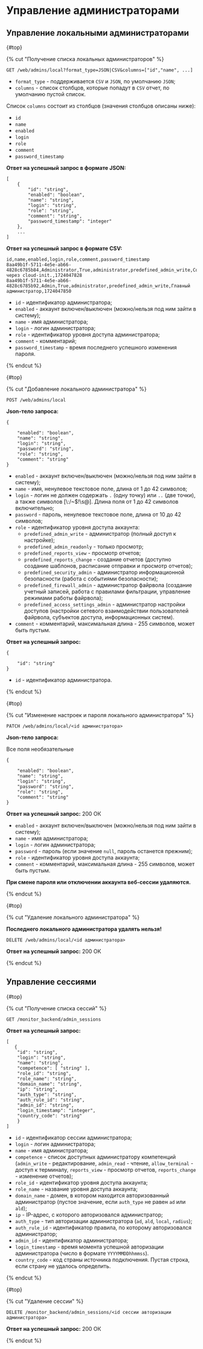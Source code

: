 # Управление администраторами

## Управление локальными администраторами

{#top}

{% cut "Получение списка локальных администраторов" %}

```
GET /web/admins/local?format_type=JSON|CSV&columns=["id","name", ...]
```

* `format_type` - поддерживается `CSV` и `JSON`, по умолчанию `JSON`;
* `columns` - список столбцов, которые попадут в `CSV` отчет, по умолчанию пустой список.

Список `columns` состоит из столбцов (значения столбцов описаны ниже):

* `id`
* `name`
* `enabled`
* `login`
* `role`
* `comment`
* `password_timestamp`

**Ответ на успешный запрос в формате JSON:**

```json5
[
    {
        "id": "string",
        "enabled": "boolean",
        "name": "string",
        "login": "string",
        "role": "string",
        "comment": "string",
        "password_timestamp": "integer"
    },
    ...
]
```

**Ответ на успешный запрос в формате CSV:**

```
id,name,enabled,login,role,comment,password_timestamp
8aa49b1f-5711-4e5e-ab66-4828c6785b84,Administrator,True,administrator,predefined_admin_write,Создано через cloud-init.,1724047828
8aa49b1f-5711-4e5e-ab66-4828c6785b92,Admin,True,administrator,predefined_admin_write,Главный администратор,1724047850
```

* `id` - идентификатор администратора;
* `enabled` - аккаунт включен/выключен (можно/нельзя под ним зайти в систему);
* `name` - имя администратора;
* `login` - логин администратора;
* `role` - идентификатор уровня доступа администратора;
* `comment` - комментарий;
* `password_timestamp` - время последнего успешного изменения пароля.

{% endcut %}

{#top}

{% cut "Добавление локального администратора" %}

```
POST /web/admins/local
```

**Json-тело запроса:**

```json5
{

    "enabled": "boolean",
    "name": "string",
    "login": "string",
    "password": "string",
    "role": "string",
    "comment": "string"
}
```

* `enabled` - аккаунт включен/выключен (можно/нельзя под ним зайти в систему);
* `name` - имя, ненулевое текстовое поле, длина от 1 до 42 символов;
* `login` - логин не должен содержать `.` (одну точку) или `..` (две точки), а также символов [\\:/~$!\s@]. Длина поля от 1 до 42 символов включительно;
* `password` - пароль, ненулевое текстовое поле, длина от 10 до 42 символов;
* `role` - идентификатор уровня доступа аккаунта:
    * `predefined_admin_write` - администратор (полный доступ к настройке);
    * `predefined_admin_readonly` - только просмотр;
    * `predefined_reports_view` - просмотр отчетов;
    * `predefined_reports_change` - создание отчетов (доступно создание шаблонов, расписание отправки и просмотр отчетов);
    * `predefined_security_admin` - администратор информационной безопасности (работа с событиями безопасности);
    * `predefined_firewall_admin` - администратор файрвола (создание учетный записей, работа с правилами фильтрации, управление режимами работы файрвола);
    * `predefined_access_settings_admin` - администратор настройки доступов (настройки сетевого взаимодействии пользователей файрвола, субъектов доступа, информационных систем).
* `comment` - комментарий, максимальная длина - 255 символов, может быть пустым.

**Ответ на успешный запрос:**

```json5
{

    "id": "string"
}
```

* `id` - идентификатор администратора.

{% endcut %}

{#top}

{% cut "Изменение настроек и пароля локального администратора" %}

```
PATCH /web/admins/local/<id администратора>
```

**Json-тело запроса:**

Все поля необязательные

```json5
{

    "enabled": "boolean",
    "name": "string",
    "login": "string",
    "password": "string",
    "role": "string",
    "comment": "string"
}
```

**Ответ на успешный запрос:** 200 ОК

* `enabled` - аккаунт включен/выключен (можно/нельзя под ним зайти в систему);
* `name` - имя администратора;
* `login` - логин администратора;
* `password` - пароль (если значение `null`, пароль останется прежним);
* `role` - идентификатор уровня доступа аккаунта;
* `comment` - комментарий, максимальная длина - 255 символов, может быть пустым.

**При смене пароля или отключении аккаунта веб-сессии удаляются.**

{% endcut %}

{#top}

{% cut "Удаление локального администратора" %}

**Последнего локального администратора удалять нельзя!**

```
DELETE /web/admins/local/<id администратора>
```

**Ответ на успешный запрос:** 200 OK

{% endcut %}

## Управление сессиями

{#top}

{% cut "Получение списка сессий" %}

```
GET /monitor_backend/admin_sessions
```

**Ответ на успешный запрос:**

```json5
[
   {
    "id": "string",
    "login": "string",
    "name": "string",
    "competence": [ "string" ],
    "role_id": "string",
    "role_name": "string",
    "domain_name": "string",
    "ip": "string",
    "auth_type": "string",
    "auth_rule_id": "string",
    "admin_id": "string",
    "login_timestamp": "integer",
    "country_code": "string"
    }
]
```

* `id` - идентификатор сессии администратора;
* `login` - логин администратора;
* `name` - имя администратора;
* `competence` - список доступных администратору компетенций (`admin_write` - редактирование, `admin_read` - чтение, `allow_terminal` - доступ к терминалу, `reports_view` - просмотр отчетов, `reports_change` - изменение отчетов);
* `role_id` - идентификатор уровня доступа аккаунта;
* `role_name` - название уровня доступа аккаунта;
* `domain_name` - домен, в котором находится авторизованный администратор (пустое значение, если `auth_type` не равен `ad` или `ald`);
* `ip` - IP-адрес, с которого авторизовался администратор;
* `auth_type` - тип авторизации администратора (`ad`, `ald`, `local`, `radius`);
* `auth_rule_id` - идентификатор правила, по которому авторизовался администратор;
* `admin_id` - идентификатор администратора;
* `login_timestamp` - время момента успешной авторизации администратора (число в формате `YYYYMMDDhhmmss`).
* `country_code` - код страны источника подключения. Пустая строка, если страну не удалось определить.

{% endcut %}

{#top}

{% cut "Удаление сессии" %}

```
DELETE /monitor_backend/admin_sessions/<id сессии авторизации администратора>
```

**Ответ на успешный запрос:** 200 ОК

{% endcut %}

